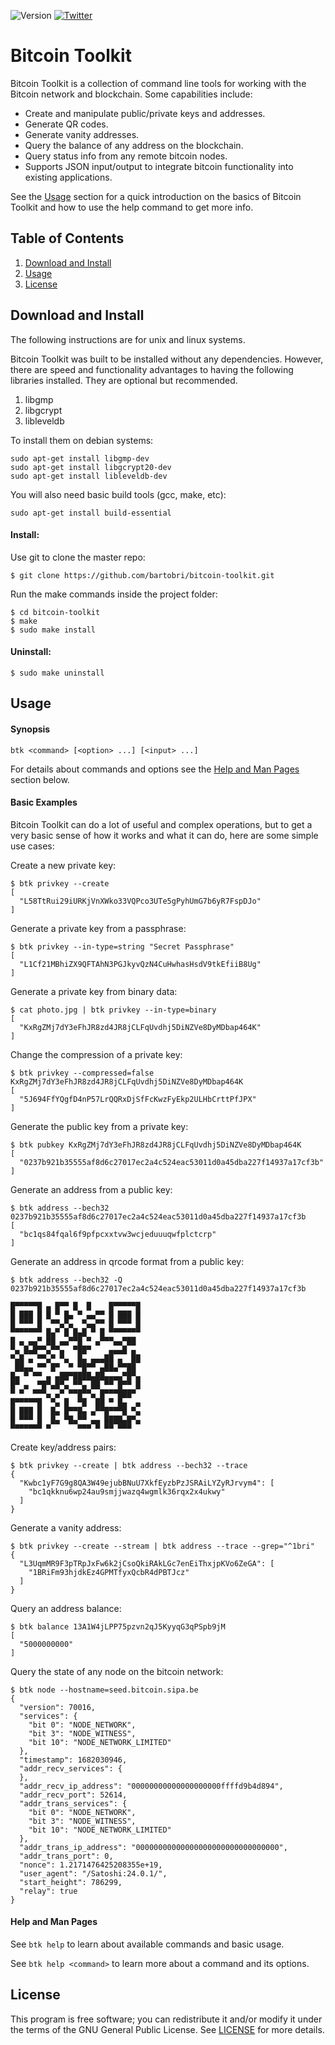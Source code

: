 ![Version](https://img.shields.io/badge/Version-3.1.2-green.svg)
[![Twitter](https://img.shields.io/twitter/follow/bartobri78?label=Follow%20@bartobri78)](https://twitter.com/intent/follow?screen_name=bartobri78)

Bitcoin Toolkit
===============

Bitcoin Toolkit is a collection of command line tools for working with the Bitcoin network and blockchain. Some capabilities include:

- Create and manipulate public/private keys and addresses.
- Generate QR codes.
- Generate vanity addresses.
- Query the balance of any address on the blockchain.
- Query status info from any remote bitcoin nodes.
- Supports JSON input/output to integrate bitcoin functionality into existing applications.

See the [Usage](#usage) section for a quick introduction on the basics of Bitcoin Toolkit and how to use the help command to get more info.

Table of Contents
-----------------

1. [Download and Install](#download-and-install)
2. [Usage](#usage)
3. [License](#license)

Download and Install
--------------------
The following instructions are for unix and linux systems.

Bitcoin Toolkit was built to be installed without any dependencies. However, there are speed and functionality advantages to having the following libraries installed. They are optional but recommended.

1. libgmp
2. libgcrypt
3. libleveldb

To install them on debian systems:
```
sudo apt-get install libgmp-dev
sudo apt-get install libgcrypt20-dev
sudo apt-get install libleveldb-dev
```

You will also need basic build tools (gcc, make, etc):

```
sudo apt-get install build-essential
```

#### Install:

Use git to clone the master repo:

```
$ git clone https://github.com/bartobri/bitcoin-toolkit.git
```

Run the make commands inside the project folder:
```
$ cd bitcoin-toolkit
$ make
$ sudo make install
```

#### Uninstall:

```
$ sudo make uninstall
```

Usage
-----

#### Synopsis

`btk <command> [<option> ...] [<input> ...]`

For details about commands and options see the [Help and Man Pages](#help-and-man-pages) section below.

#### Basic Examples

Bitcoin Toolkit can do a lot of useful and complex operations, but to get a very basic sense of how it works and what it can do, here are some simple use cases:

Create a new private key:
```
$ btk privkey --create
[
  "L58TtRui29iURKjVnXWko33VQPco3UTe5gPyhUmG7b6yR7FspDJo"
]
```

Generate a private key from a passphrase:
```
$ btk privkey --in-type=string "Secret Passphrase"
[
  "L1Cf21MBhiZX9QFTAhN3PGJkyvQzN4CuHwhasHsdV9tkEfiiB8Ug"
]
```

Generate a private key from binary data:
```
$ cat photo.jpg | btk privkey --in-type=binary
[
  "KxRgZMj7dY3eFhJR8zd4JR8jCLFqUvdhj5DiNZVe8DyMDbap464K"
]
```

Change the compression of a private key:
```
$ btk privkey --compressed=false KxRgZMj7dY3eFhJR8zd4JR8jCLFqUvdhj5DiNZVe8DyMDbap464K
[
  "5J694FfYQgfD4nP57LrQQRxDjSfFcKwzFyEkp2ULHbCrttPfJPX"
]
```

Generate the public key from a private key:
```
$ btk pubkey KxRgZMj7dY3eFhJR8zd4JR8jCLFqUvdhj5DiNZVe8DyMDbap464K
[
  "0237b921b35555af8d6c27017ec2a4c524eac53011d0a45dba227f14937a17cf3b"
]
```

Generate an address from a public key:
```
$ btk address --bech32 0237b921b35555af8d6c27017ec2a4c524eac53011d0a45dba227f14937a17cf3b
[
  "bc1qs84fqal6f9pfpcxxtvw3wcjeduuuqwfplctcrp"
]
```

Generate an address in qrcode format from a public key:
```
$ btk address --bech32 -Q 0237b921b35555af8d6c27017ec2a4c524eac53011d0a45dba227f14937a17cf3b

█▀▀▀▀▀█ ▄ █▀▀ █  █    █▀▀▀▀▀█
█ ███ █ █ ▀ █▄ ▀ ▄▄▀▀ █ ███ █
█ ▀▀▀ █  ▀▀▄▀▄  ▀▄▄▀▀ █ ▀▀▀ █
▀▀▀▀▀▀▀ █▄▀ █ █▄█ ▀ █ ▀▀▀▀▀▀▀
█ ▄ ▄▄▀ ██ ▄▄▀▀█ ▀ ▄▀▀▀▄▄▀██
▀▄ █▄█▀▀▄▀▀▄  ▀██▀    ▄▄▄█ ▄
▀▄█ ▄ ▀▀▄▀ ▀▄  █▄ ▄▄▄██ ▄  ██
 ██▄▄ ▀▀ █▀  ▀ ▀█▀▀ ▄██▄▀▀██
█▄ ▀ ▀▀ ▄ ▄██▀████▄██▄▄▄▄▀█▀▄
█▀ ▄  ▀█▀▄█▀▄ ▀▀▄ ██ ▀▀ █▀▀ █
▀ ▀  ▀▀▀▄ ▄▀ ▀▀█▀▀▄ █▀▀▀███▀
█▀▀▀▀▀█  ▀▄ █  ▀█  ██ ▀ █▄  ▄
█ ███ █  █▄ █▀▀█▄ ▄▀▀█▀▀▀█ ▀▄
█ ▀▀▀ █  █▄ ▀█▄▀▀ ▄▄ ████▄█▀▄
▀▀▀▀▀▀▀ ▀      ▀▀▀ ▀ ▀▀ ▀▀▀
```

Create key/address pairs:
```
$ btk privkey --create | btk address --bech32 --trace
{
  "Kwbc1yF7G9g8QA3W49ejubBNuU7XkfEyzbPzJSRAiLYZyRJrvym4": [
    "bc1qkknu6wp24au9smjjwazq4wgmlk36rqx2x4ukwy"
  ]
}
```

Generate a vanity address:
```
$ btk privkey --create --stream | btk address --trace --grep="^1bri"
{
  "L3UqmMR9F3pTRpJxFw6k2jCsoQkiRAkLGc7enEiThxjpKVo6ZeGA": [
    "1BRiFm93hjdkEz4GPMTfyxQcbR4dPBTJcz"
  ]
}
```

Query an address balance:
```
$ btk balance 13A1W4jLPP75pzvn2qJ5KyyqG3qPSpb9jM
[
  "5000000000"
]
```

Query the state of any node on the bitcoin network:
```
$ btk node --hostname=seed.bitcoin.sipa.be
{
  "version": 70016,
  "services": {
    "bit 0": "NODE_NETWORK",
    "bit 3": "NODE_WITNESS",
    "bit 10": "NODE_NETWORK_LIMITED"
  },
  "timestamp": 1682030946,
  "addr_recv_services": {
  },
  "addr_recv_ip_address": "00000000000000000000ffffd9b4d894",
  "addr_recv_port": 52614,
  "addr_trans_services": {
    "bit 0": "NODE_NETWORK",
    "bit 3": "NODE_WITNESS",
    "bit 10": "NODE_NETWORK_LIMITED"
  },
  "addr_trans_ip_address": "00000000000000000000000000000000",
  "addr_trans_port": 0,
  "nonce": 1.2171476425208355e+19,
  "user_agent": "/Satoshi:24.0.1/",
  "start_height": 786299,
  "relay": true
}
```

#### Help and Man Pages

See `btk help` to learn about available commands and basic usage.

See `btk help <command>` to learn more about a command and its options.

License
-------

This program is free software; you can redistribute it and/or modify it
under the terms of the GNU General Public License. See [LICENSE](LICENSE) for
more details.
